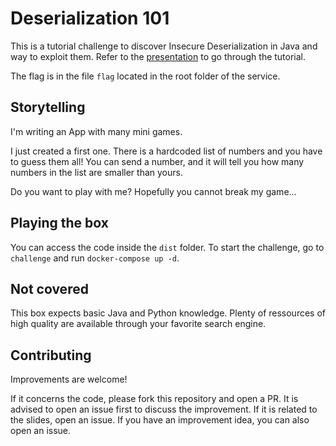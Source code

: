 # Deserialization 101
This is a tutorial challenge to discover Insecure Deserialization in Java and way to exploit them.
Refer to the [presentation](https://docs.google.com/presentation/d/1rHkQTNvTNiaPtfItw8ZyQSbm9QYDS4XJZtlmva9SYT0/preview) to go through the tutorial.

The flag is in the file `flag` located in the root folder of the service.

## Storytelling
I'm writing an App with many mini games.

I just created a first one. There is a hardcoded list of numbers and you have to guess them all!
You can send a number, and it will tell you how many numbers in the list are smaller than yours.

Do you want to play with me? Hopefully you cannot break my game...

## Playing the box
You can access the code inside the `dist` folder.
To start the challenge, go to `challenge` and run `docker-compose up -d`.

## Not covered
This box expects basic Java and Python knowledge.
Plenty of ressources of high quality are available through your favorite search engine.

## Contributing
Improvements are welcome!

If it concerns the code, please fork this repository and open a PR. It is advised to open an issue first to discuss the improvement.
If it is related to the slides, open an issue.
If you have an improvement idea, you can also open an issue.
